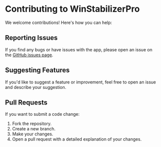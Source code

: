 # Contributing to WinStabilizerPro

We welcome contributions! Here's how you can help:

## Reporting Issues
If you find any bugs or have issues with the app, please open an issue on the [GitHub issues page](https://github.com/yourusername/WinStabilizerPro/issues).

## Suggesting Features
If you'd like to suggest a feature or improvement, feel free to open an issue and describe your suggestion.

## Pull Requests
If you want to submit a code change:
1. Fork the repository.
2. Create a new branch.
3. Make your changes.
4. Open a pull request with a detailed explanation of your changes.

